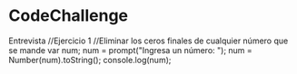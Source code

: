 # CodeChallenge
Entrevista
//Ejercicio 1
//Eliminar los ceros finales de cualquier número que se mande
var num;
num = prompt("Ingresa un número: ");
num = Number(num).toString(); 
console.log(num);
